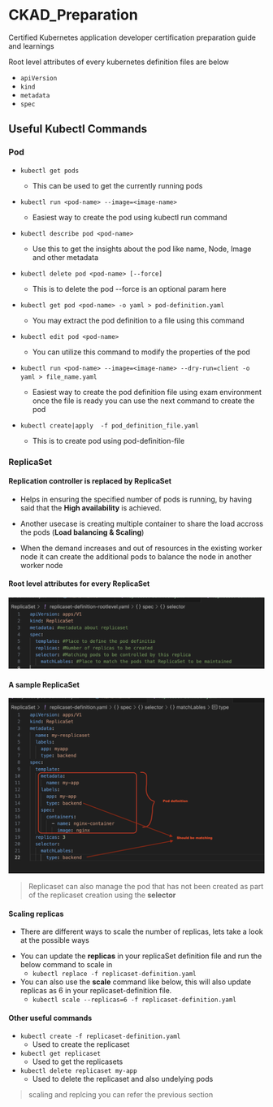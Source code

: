 # CKAD_Preparation
Certified Kubernetes application developer certification preparation guide and learnings 

Root level attributes of every kubernetes definition files are below

* `apiVersion`
* `kind`
* `metadata`
* `spec`

## Useful Kubectl Commands 
### Pod
*   `kubectl get pods` 
    -  This can be used to get the currently running pods
*  `kubectl run <pod-name> --image=<image-name>`
    -  Easiest way to create the pod using kubectl run command
*  `kubectl describe pod <pod-name>` 
    -  Use this to get the insights about the pod like name, Node, Image and other metadata
*  `kubectl delete pod <pod-name> [--force]` 
    - This is to delete the pod --force is an optional param here 

*  `kubectl get pod <pod-name> -o yaml > pod-definition.yaml`
    - You may extract the pod definition to a file using this command

*  `kubectl edit pod <pod-name>`
    - You can utilize this command to modify the properties of the pod

*  `kubectl run <pod-name> --image=<image-name> --dry-run=client -o yaml > file_name.yaml`
    - Easiest way to create the pod definition file using exam environment once the file is ready you can use the next command to create the pod
*  `kubectl create|apply  -f pod_definition_file.yaml`
    - This is to create pod using pod-definition-file

### ReplicaSet
#### Replication controller is replaced by ReplicaSet
* Helps in ensuring the specified number of pods is running, by having said that the **High availability** is achieved.

* Another usecase is creating multiple container to share the load accross the pods (**Load balancing & Scaling**)  

* When the demand increases and out of resources in the existing worker node it can create the additional pods to balance the node in another worker node

#### Root level attributes for every ReplicaSet 
![Solution](./images/replicaset_rootlevel_attr.png)
#### A sample ReplicaSet
![Solution](./images/replicaset.png)

> Replicaset can also manage the pod that has not been created as part of the replicaset creation using the **selector**

#### Scaling replicas
- There are different ways to scale the number of replicas, lets take a look at the possible ways
* You can update the **replicas** in your replicaSet definition file and run the below command to scale in
    - `kubectl replace -f replicaset-definition.yaml`
* You can also use the **scale** command like below, this will also update replicas as 6 in your replicaset-definition file.
    - `kubectl scale --replicas=6 -f replicaset-definition.yaml`

#### Other useful commands 
* `kubectl create -f replicaset-definition.yaml`
   - Used to create the replicaset
* `kubectl get replicaset`
   - Used to get the replicasets
* `kubectl delete replicaset my-app`
   - Used to delete the replicaset and also undelying pods
> scaling and replcing you can refer the previous section 
